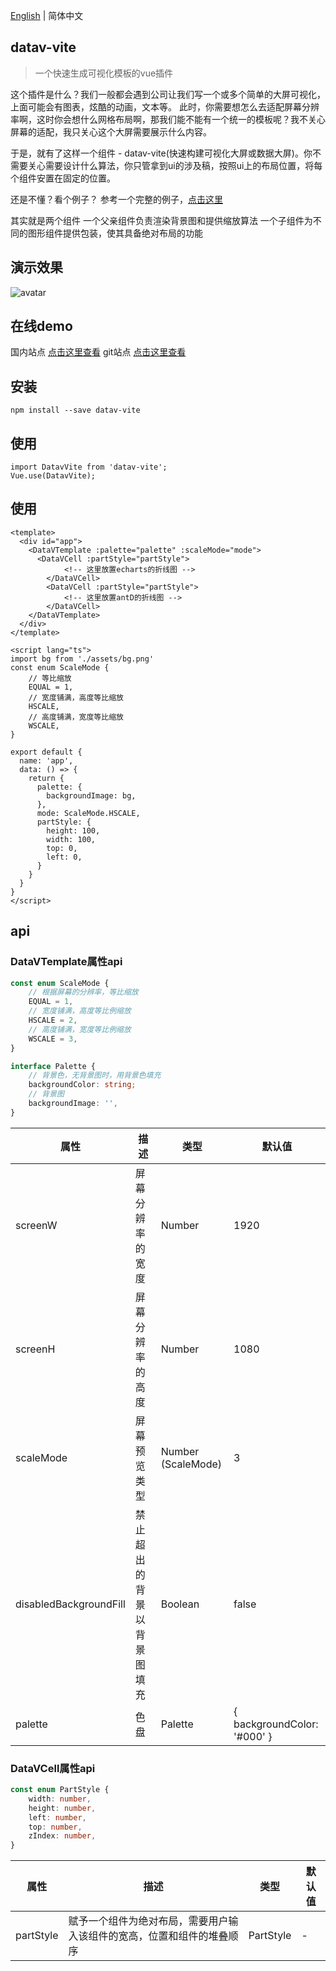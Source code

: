 
<p><a href="https://github.com/chuxiaoguo/datav-vite/blob/master/README.en.md">English</a> | 简体中文</p>

## datav-vite

> 一个快速生成可视化模板的vue插件

这个插件是什么？我们一般都会遇到公司让我们写一个或多个简单的大屏可视化，上面可能会有图表，炫酷的动画，文本等。
此时，你需要想怎么去适配屏幕分辨率啊，这时你会想什么网格布局啊，那我们能不能有一个统一的模板呢？我不关心屏幕的适配，我只关心这个大屏需要展示什么内容。

于是，就有了这样一个组件 - datav-vite(快速构建可视化大屏或数据大屏)。你不需要关心需要设计什么算法，你只管拿到ui的涉及稿，按照ui上的布局位置，将每个组件安置在固定的位置。

还是不懂？看个例子？
参考一个完整的例子，[点击这里](https://github.com/chuxiaoguo/datav-vite/blob/master/docs/src/App.vue)

其实就是两个组件
一个父亲组件负责渲染背景图和提供缩放算法
一个子组件为不同的图形组件提供包装，使其具备绝对布局的功能

## 演示效果


![[avatar](https://chuantu.xyz/t6/739/1592846042x992248267.jpg)](https://chuantu.xyz/t6/739/1592846042x992248267.jpg)


## 在线demo
国内站点 [点击这里查看](https://chuxiaoguo.gitee.io/datav-vite)
git站点 [点击这里查看](https://chuxiaoguo.github.io/datav-vite/)

## 安装
```
npm install --save datav-vite
```

## 使用
```
import DatavVite from 'datav-vite';
Vue.use(DatavVite);
```

## 使用
```
<template>
  <div id="app">
    <DataVTemplate :palette="palette" :scaleMode="mode">
      <DataVCell :partStyle="partStyle">
            <!-- 这里放置echarts的折线图 -->
        </DataVCell>
        <DataVCell :partStyle="partStyle">
            <!-- 这里放置antD的折线图 -->
        </DataVCell>
    </DataVTemplate>
  </div>
</template>

<script lang="ts">
import bg from './assets/bg.png'
const enum ScaleMode {
    // 等比缩放
    EQUAL = 1,
    // 宽度铺满，高度等比缩放
    HSCALE,
    // 高度铺满，宽度等比缩放
    WSCALE,
}

export default {
  name: 'app',
  data: () => {
    return {
      palette: {
        backgroundImage: bg,
      },
      mode: ScaleMode.HSCALE,
      partStyle: {
        height: 100,
        width: 100,
        top: 0,
        left: 0,
      }
    }
  }
}
</script>
```
## api

### DataVTemplate属性api

``` typescript
const enum ScaleMode {
    // 根据屏幕的分辨率，等比缩放
    EQUAL = 1,
    // 宽度铺满，高度等比例缩放
    HSCALE = 2,
    // 高度铺满，宽度等比例缩放
    WSCALE = 3,
}

interface Palette {
    // 背景色，无背景图时，用背景色填充
    backgroundColor: string;
    // 背景图
    backgroundImage: '',
}
```
|  属性|  描述 | 类型 | 默认值 |
| --- | --- | --- | --- |
| screenW                | 屏幕分辨率的宽度          | Number  | 1920 |
| screenH                | 屏幕分辨率的高度          | Number  | 1080 |
| scaleMode              | 屏幕预览类型             | Number (ScaleMode) | 3 |
| disabledBackgroundFill | 禁止超出的背景以背景图填充  | Boolean | false |
| palette                | 色盘                    | Palette  | { backgroundColor: '#000' } |

### DataVCell属性api
``` typescript
const enum PartStyle {
    width: number,
    height: number,
    left: number,
    top: number,
    zIndex: number,
}
```
|  属性|  描述 | 类型 | 默认值 |
| --- | --- | --- | --- |
| partStyle    |  赋予一个组件为绝对布局，需要用户输入该组件的宽高，位置和组件的堆叠顺序  | PartStyle  | - |
